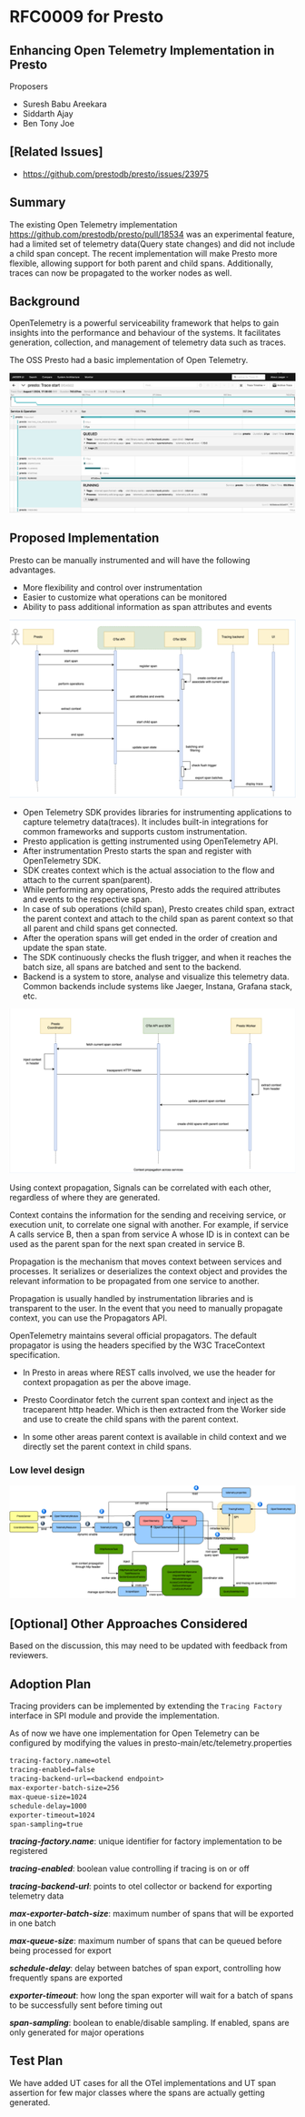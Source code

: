 # **RFC0009 for Presto**

## Enhancing Open Telemetry Implementation in Presto

Proposers

* Suresh Babu Areekara
* Siddarth Ajay
* Ben Tony Joe

## [Related Issues]

* https://github.com/prestodb/presto/issues/23975

## Summary

The existing Open Telemetry implementation https://github.com/prestodb/presto/pull/18534 was an experimental feature, had a limited set of telemetry data(Query state changes) and did not include a child span concept. The recent implementation will make Presto more flexible, allowing support for both parent and child spans. Additionally, traces can now be propagated to the worker nodes as well.

## Background

OpenTelemetry is a powerful serviceability framework that helps to gain insights into the performance and behaviour of the systems. It facilitates generation, collection, and management of telemetry data such as traces.

The OSS Presto had a basic implementation of Open Telemetry.

![Traces existing implementation](/RFC-0009-open-telemetry/traces-existing-implementation-oss-presto.png)

## Proposed Implementation

Presto can be manually instrumented and will have the following advantages.
- More flexibility and control over instrumentation
- Easier to customize what operations can be monitored
- Ability to pass additional information as span attributes and events

![Instrumentation flow](/RFC-0009-open-telemetry/tracing-instrumentation-flow.png)
- Open Telemetry SDK provides libraries for instrumenting applications to capture telemetry data(traces). It includes built-in integrations for common frameworks and supports custom instrumentation.
- Presto application is getting instrumented using OpenTelemetry API.
- After instrumentation Presto starts the span and register with OpenTelemetry SDK.
- SDK creates context which is the actual association to the flow and attach to the current span(parent).
- While performing any operations, Presto adds the required attributes and events to the respective span.
- In case of sub operations (child span), Presto creates child span, extract the parent context and attach to the child span as parent context so that all parent and child spans get connected.
- After the operation spans will get ended in the order of creation and update the span state.
- The SDK continuously checks the flush trigger, and when it reaches the batch size, all spans are batched and sent to the backend.
- Backend is a system to store, analyse and visualize this telemetry data. Common backends include systems like Jaeger, Instana, Grafana stack, etc.

![Context propagation](/RFC-0009-open-telemetry/context-propagation-coordinator-to-worker.png)

Using context propagation, Signals can be correlated with each other, regardless of where they are generated.

Context contains the information for the sending and receiving service, or execution unit, to correlate one signal with another. For example, if service A calls service B, then a span from service A whose ID is in context can be used as the parent span for the next span created in service B.

Propagation is the mechanism that moves context between services and processes. It serializes or deserializes the context object and provides the relevant information to be propagated from one service to another.

Propagation is usually handled by instrumentation libraries and is transparent to the user. In the event that you need to manually propagate context, you can use the Propagators API.

OpenTelemetry maintains several official propagators. The default propagator is using the headers specified by the W3C TraceContext specification.
- In Presto in areas where REST calls involved, we use the header for context propagation as per the above image.

- Presto Coordinator fetch the current span context and inject as the traceparent http header. Which is then extracted from the Worker side and use to create the child spans with the parent context.

- In some other areas parent context is available in child context and we directly set the parent context in child spans.

### Low level design
![Trace flow](/RFC-0009-open-telemetry/open-telemetry-trace-flow-diagram.png)

## [Optional] Other Approaches Considered

Based on the discussion, this may need to be updated with feedback from reviewers.

## Adoption Plan
Tracing providers can be implemented by extending the `Tracing Factory` interface in SPI module and provide the implementation.

As of now we have one implementation for Open Telemetry can be configured by modifying the values in presto-main/etc/telemetry.properties

```properties
tracing-factory.name=otel
tracing-enabled=false
tracing-backend-url=<backend endpoint>
max-exporter-batch-size=256
max-queue-size=1024
schedule-delay=1000
exporter-timeout=1024
span-sampling=true
```

***tracing-factory.name***: unique identifier for factory implementation to be registered

***tracing-enabled***: boolean value controlling if tracing is on or off

***tracing-backend-url***: points to otel collector or backend for exporting telemetry data

***max-exporter-batch-size***: maximum number of spans that will be exported in one batch

***max-queue-size***: maximum number of spans that can be queued before being processed for export

***schedule-delay***: delay between batches of span export, controlling how frequently spans are exported

***exporter-timeout***: how long the span exporter will wait for a batch of spans to be successfully sent before timing out

***span-sampling***: boolean to enable/disable sampling. If enabled, spans are only generated for major operations

## Test Plan

We have added UT cases for all the OTel implementations and UT span assertion for few major classes where the spans are actually getting generated.
